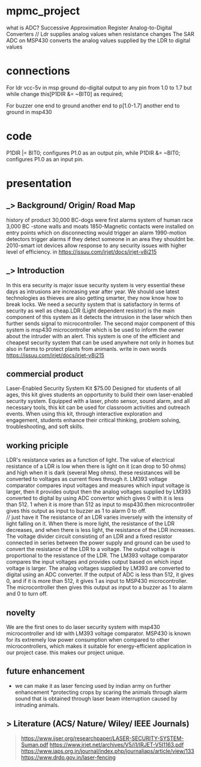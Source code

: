 # mpmc_project
what is ADC?
Successive Approximation Register Analog-to-Digital Converters
//
Ldr supplies analog values when resistance changes 
The SAR ADC on MSP430 converts the analog values supplied by the LDR to digital values
# connections 
For ldr 
vcc-5v in msp
ground
do-digital output to any pin from 1.0 to 1.7 but while change this[P1DIR &= ~BIT0] as required;

For buzzer 
one end to ground another end to p[1.0-1.7]
another end to ground in msp430

# code
P1DIR |= BIT0; configures P1.0 as an output pin,
while P1DIR &= ~BIT0; configures P1.0 as an input pin.

# presentation

## _> Background/ Origin/ Road Map

history of product
30,000 BC-dogs were first alarms system of human race
3,000 BC -stone walls and moats
1850-Magnetic contacts were installed on entry points which on disconnecting would trigger an alarm
1990-motion detectors trigger alarms if they detect someone in an area they shouldnt be.
2010-smart iot devices allow response to any security issues with higher level of efficiency. 
in https://issuu.com/irjet/docs/irjet-v8i215

## _> Introduction
 In this era security is major issue security system is very essential these days as intrusions are increasing year after year. We should use latest technologies as thieves are also getting smarter, they now know how to break locks. We need a security system that is satisfactory in terms of security as well as cheap.LDR (Light dependent resistor) is the main component of this system as it detects the intrusion in the laser which then further sends signal to microcontroller. The second major component of this system is msp430 microcontroller which is be used to inform the owner about the intruder with an alert. This system is one of the efficient and cheapest security system that can be used anywhere not only in homes but also in farms to protect plants from animanls.
write in own words
https://issuu.com/irjet/docs/irjet-v8i215


## commercial product 
Laser-Enabled Security System Kit
$75.00
Designed for students of all ages, this kit gives students an opportunity to build their own laser-enabled security system. Equipped with a laser, photo sensor, sound alarm, and all necessary tools, this kit can be used for classroom activities and outreach events.
When using this kit, through interactive exploration and engagement, students enhance their critical thinking, problem solving, troubleshooting, and soft skills.
## working priciple



LDR's resistance varies as a function of light. The value of electrical resistance 
of a LDR is low when there is light on it (can drop to 50 ohms) and high when it is dark (several Meg ohms).
these resistances will be converted to voltages as current flows through it. 
LM393 voltage comparator compares input voltages and measures which input voltage is larger, then it provides output 
then  the analog voltages supplied by LM393 converted to digital by using ADC convertor which gives 0 with it is less than 512.
1 when it is more than 512 as input to msp430.then microcontroller gives this output as input to buzzer as 1 to alarm 0 to off.   
// just have it 
The resistance of an LDR varies inversely with the intensity of light falling on it. When there is more light, the resistance of the LDR decreases, and when there is less light, the resistance of the LDR increases. The voltage divider circuit consisting of an LDR and a fixed resistor connected in series between the power supply and ground can be used to convert the resistance of the LDR to a voltage. The output voltage is proportional to the resistance of the LDR. The LM393 voltage comparator compares the input voltages and provides output based on which input voltage is larger. The analog voltages supplied by LM393 are converted to digital using an ADC converter. If the output of ADC is less than 512, it gives 0, and if it is more than 512, it gives 1 as input to MSP430 microcontroller. The microcontroller then gives this output as input to a buzzer as 1 to alarm and 0 to turn off.
## novelty 

We are the first ones to do laser security system with msp430 microcontroller and ldr with LM393 voltage comparator.
MSP430 is known for its extremely low power consumption when compared to other microcontrollers, which makes it suitable for energy-efficient application
in our project case.
this makes our project unique.

## future enhancement 
* we can make it as laser fencing used by indian army on further enhancement 
*protecting crops by scaring the animals through alarm
sound that is obtained through laser beam interruption caused by intruding animals.
## > Literature (ACS/ Nature/ Wiley/ IEEE Journals)

> https://www.ijser.org/researchpaper/LASER-SECURITY-SYSTEM-Suman.pdf
> https://www.irjet.net/archives/V5/i1/IRJET-V5I1163.pdf
> https://www.iaps.org.in/journal/index.php/journaliaps/article/view/133
> https://www.drdo.gov.in/laser-fencing
